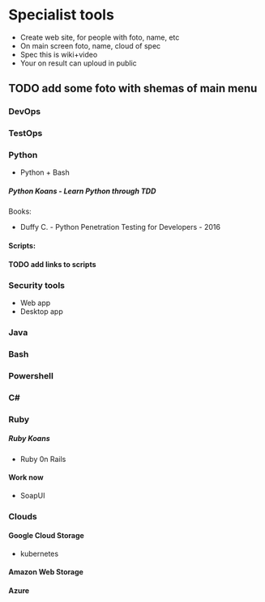 # Specialist tools
* Create web site, for people with foto, name, etc
* On main screen foto, name, cloud of spec
* Spec this is wiki+video
* Your on result can uploud in public

## TODO add some foto with shemas of main menu
### DevOps
### TestOps
### Python
* Python + Bash
##### Python Koans - Learn Python through TDD
Books:
* Duffy C. - Python Penetration Testing for Developers - 2016
#### Scripts:
#### TODO add links to scripts
### Security tools
* Web app
* Desktop app
### Java
### Bash
### Powershell
### C#
### Ruby
##### Ruby Koans
* Ruby 0n Rails
#### Work now
* SoapUI
### Clouds
#### Google Cloud Storage
* kubernetes
#### Amazon Web Storage
#### Azure
